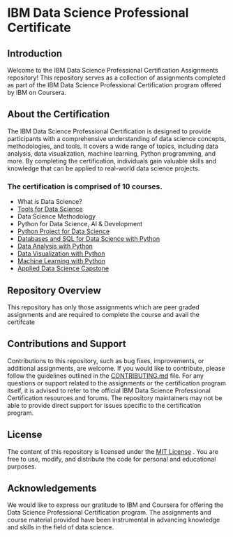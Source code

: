 # IBM Data Science Professional Certificate
## Introduction
Welcome to the IBM Data Science Professional Certification Assignments repository! This repository serves as a collection of assignments completed as part of the IBM Data Science Professional Certification program offered by IBM on Coursera.
## About the Certification
The IBM Data Science Professional Certification is designed to provide participants with a comprehensive understanding of data science concepts, methodologies, and tools. It covers a wide range of topics, including data analysis, data visualization, machine learning, Python programming, and more. By completing the certification, individuals gain valuable skills and knowledge that can be applied to real-world data science projects.
### The certification is comprised of 10 courses.
- What is Data Science?
- [Tools for Data Science](https://github.com/SUKHMAN-SINGH-1612/IBM-Data-Science-Professional-Certification/blob/Master/DataScienceEcosystem.ipynb)
- Data Science Methodology
- Python for Data Science, AI & Development
- [Python Project for Data Science](https://github.com/SUKHMAN-SINGH-1612/IBM-Data-Science-Professional-Certification/blob/Master/Final%20Assignment.ipynb)
- [Databases and SQL for Data Science with Python](https://github.com/SUKHMAN-SINGH-1612/IBM-Data-Science-Professional-Certification/blob/Master/DB0201EN-PeerAssign-v5_SQLite.ipynb)
- [Data Analysis with Python](https://github.com/SUKHMAN-SINGH-1612/IBM-Data-Science-Professional-Certification/blob/Master/House_Sales_in_King_Count_USA.ipynb)
- [Data Visualization with Python](https://github.com/SUKHMAN-SINGH-1612/IBM-Data-Science-Professional-Certification/blob/Master/dash_layout.py)
- [Machine Learning with Python](https://github.com/SUKHMAN-SINGH-1612/IBM-Data-Science-Professional-Certification/blob/Master/ML0101EN_SkillUp_FinalAssignment.ipynb)
- [Applied Data Science Capstone](https://github.com/SUKHMAN-SINGH-1612/Applied-Data-Science-Capstone-SpaceX)
## Repository Overview
This repository has only those assignments which are peer graded assignments and are required to complete the course and avail the certifcate
## Contributions and Support
Contributions to this repository, such as bug fixes, improvements, or additional assignments, are welcome. If you would like to contribute, please follow the guidelines outlined in the [CONTRIBUTING.md](https://github.com/SUKHMAN-SINGH-1612/IBM-Data-Science-Professional-Certification/blob/Master/CONTRIBUTING.md) file.
For any questions or support related to the assignments or the certification program itself, it is advised to refer to the official IBM Data Science Professional Certification resources and forums. The repository maintainers may not be able to provide direct support for issues specific to the certification program.
## License
The content of this repository is licensed under the [MIT License](https://github.com/SUKHMAN-SINGH-1612/IBM-Data-Science-Professional-Certification/blob/Master/LICENSE) . You are free to use, modify, and distribute the code for personal and educational purposes.
## Acknowledgements
We would like to express our gratitude to IBM and Coursera for offering the Data Science Professional Certification program. The assignments and course material provided have been instrumental in advancing knowledge and skills in the field of data science.
